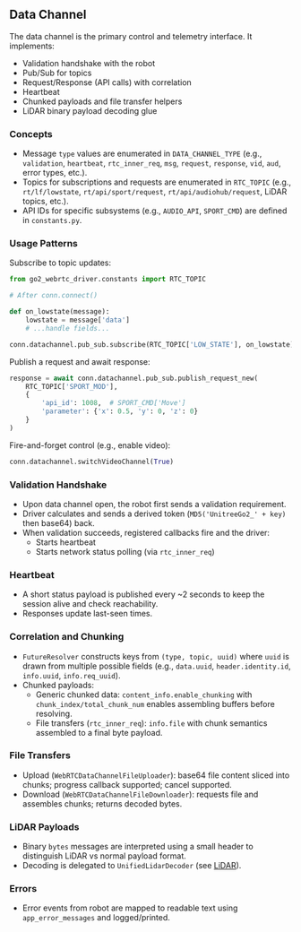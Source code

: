 ## Data Channel

The data channel is the primary control and telemetry interface. It implements:
- Validation handshake with the robot
- Pub/Sub for topics
- Request/Response (API calls) with correlation
- Heartbeat
- Chunked payloads and file transfer helpers
- LiDAR binary payload decoding glue

### Concepts

- Message `type` values are enumerated in `DATA_CHANNEL_TYPE` (e.g., `validation`, `heartbeat`, `rtc_inner_req`, `msg`, `request`, `response`, `vid`, `aud`, error types, etc.).
- Topics for subscriptions and requests are enumerated in `RTC_TOPIC` (e.g., `rt/lf/lowstate`, `rt/api/sport/request`, `rt/api/audiohub/request`, LiDAR topics, etc.).
- API IDs for specific subsystems (e.g., `AUDIO_API`, `SPORT_CMD`) are defined in `constants.py`.

### Usage Patterns

Subscribe to topic updates:
```python
from go2_webrtc_driver.constants import RTC_TOPIC

# After conn.connect()

def on_lowstate(message):
    lowstate = message['data']
    # ...handle fields...

conn.datachannel.pub_sub.subscribe(RTC_TOPIC['LOW_STATE'], on_lowstate)
```

Publish a request and await response:
```python
response = await conn.datachannel.pub_sub.publish_request_new(
    RTC_TOPIC['SPORT_MOD'],
    {
        'api_id': 1008,  # SPORT_CMD['Move']
        'parameter': {'x': 0.5, 'y': 0, 'z': 0}
    }
)
```

Fire-and-forget control (e.g., enable video):
```python
conn.datachannel.switchVideoChannel(True)
```

### Validation Handshake

- Upon data channel open, the robot first sends a validation requirement.
- Driver calculates and sends a derived token (`MD5('UnitreeGo2_' + key)` then base64) back.
- When validation succeeds, registered callbacks fire and the driver:
  - Starts heartbeat
  - Starts network status polling (via `rtc_inner_req`)

### Heartbeat

- A short status payload is published every ~2 seconds to keep the session alive and check reachability.
- Responses update last-seen times.

### Correlation and Chunking

- `FutureResolver` constructs keys from `(type, topic, uuid)` where `uuid` is drawn from multiple possible fields (e.g., `data.uuid`, `header.identity.id`, `info.uuid`, `info.req_uuid`).
- Chunked payloads:
  - Generic chunked data: `content_info.enable_chunking` with `chunk_index/total_chunk_num` enables assembling buffers before resolving.
  - File transfers (`rtc_inner_req`): `info.file` with chunk semantics assembled to a final byte payload.

### File Transfers

- Upload (`WebRTCDataChannelFileUploader`): base64 file content sliced into chunks; progress callback supported; cancel supported.
- Download (`WebRTCDataChannelFileDownloader`): requests file and assembles chunks; returns decoded bytes.

### LiDAR Payloads

- Binary `bytes` messages are interpreted using a small header to distinguish LiDAR vs normal payload format.
- Decoding is delegated to `UnifiedLidarDecoder` (see [LiDAR](./07-lidar.md)).

### Errors

- Error events from robot are mapped to readable text using `app_error_messages` and logged/printed.
